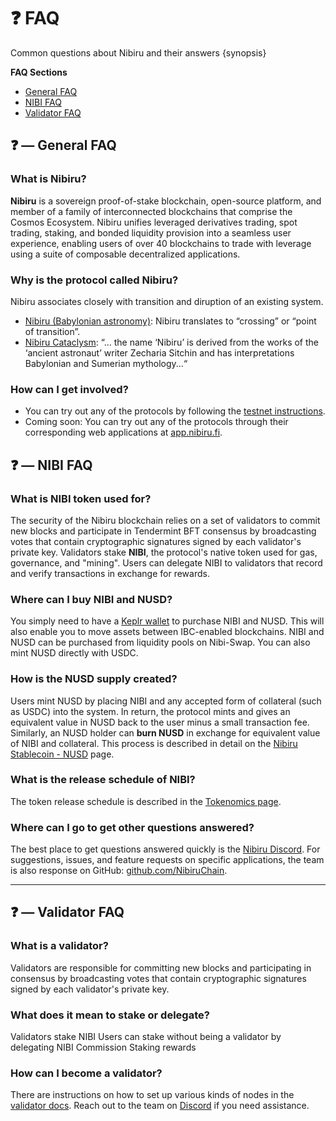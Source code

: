 # ❓ FAQ

Common questions about Nibiru and their answers {synopsis}

**FAQ Sections**

* [General FAQ](faq.md#--general-faq)
* [NIBI FAQ](faq.md#--nibi-faq)
* [Validator FAQ](faq.md#--validator-faq)

## ❓ — General FAQ

### What is Nibiru?

**Nibiru** is a sovereign proof-of-stake blockchain, open-source platform, and member of a family of interconnected blockchains that comprise the Cosmos Ecosystem. Nibiru unifies leveraged derivatives trading, spot trading, staking, and bonded liquidity provision into a seamless user experience, enabling users of over 40 blockchains to trade with leverage using a suite of composable decentralized applications.

### Why is the protocol called Nibiru?

Nibiru associates closely with transition and diruption of an existing system.

* [Nibiru (Babylonian astronomy)](https://en.wikipedia.org/wiki/Nibiru\_\(Babylonian\_astronomy\)): Nibiru translates to “crossing” or “point of transition”.
* [Nibiru Cataclysm](https://en.wikipedia.org/wiki/Nibiru\_cataclysm): “... the name ‘Nibiru’ is derived from the works of the ‘ancient astronaut’ writer Zecharia Sitchin and has interpretations Babylonian and Sumerian mythology...“

### How can I get involved?

* You can try out any of the protocols by following the [testnet instructions](broken-reference).
* Coming soon: You can try out any of the protocols through their corresponding web applications at [app.nibiru.fi](https://app.nibiru.fi).

## ❓ — NIBI FAQ

### What is NIBI token used for?

The security of the Nibiru blockchain relies on a set of validators to commit new blocks and participate in Tendermint BFT consensus by broadcasting votes that contain cryptographic signatures signed by each validator's private key. Validators stake **NIBI**, the protocol's native token used for gas, governance, and "mining". Users can delegate NIBI to validators that record and verify transactions in exchange for rewards.

### Where can I buy NIBI and NUSD?

You simply need to have a [Keplr wallet](https://www.keplr.app/) to purchase NIBI and NUSD. This will also enable you to move assets between IBC-enabled blockchains. NIBI and NUSD can be purchased from liquidity pools on Nibi-Swap. You can also mint NUSD directly with USDC.

### How is the NUSD supply created?

Users mint NUSD by placing NIBI and any accepted form of collateral (such as USDC) into the system. In return, the protocol mints and gives an equivalent value in NUSD back to the user minus a small transaction fee. Similarly, an NUSD holder can **burn NUSD** in exchange for equivalent value of NIBI and collateral. This process is described in detail on the [Nibiru Stablecoin - NUSD](../content/stablecoin.md) page.

### What is the release schedule of NIBI?

The token release schedule is described in the [Tokenomics page](../content/tokenomics.md).

### Where can I go to get other questions answered?

The best place to get questions answered quickly is the [Nibiru Discord](https://discord.gg/cCbfXatEYs). For suggestions, issues, and feature requests on specific applications, the team is also response on GitHub: [github.com/NibiruChain](https://github.com/NibiruChain).

***

## ❓ — Validator FAQ

### What is a validator?

Validators are responsible for committing new blocks and participating in consensus by broadcasting votes that contain cryptographic signatures signed by each validator's private key.

### What does it mean to stake or delegate?

Validators stake NIBI Users can stake without being a validator by delegating NIBI Commission Staking rewards

### How can I become a validator?

There are instructions on how to set up various kinds of nodes in the [validator docs](../developer-docs/validators.md). Reach out to the team on [Discord](https://discord.gg/cCbfXatEYs) if you need assistance.
